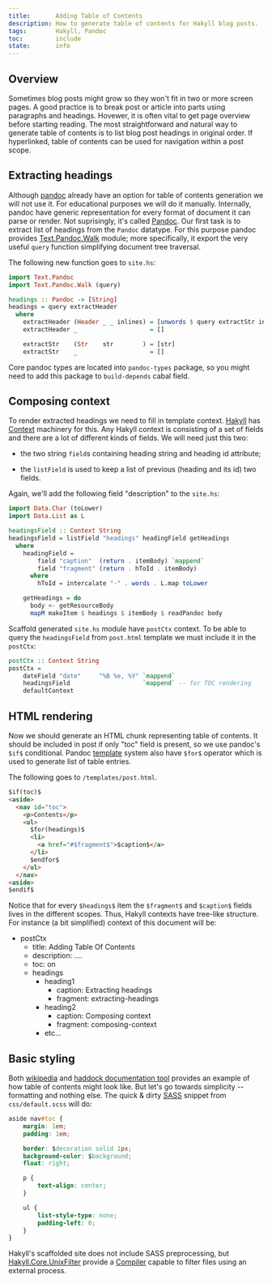 ```yaml
---
title:       Adding Table of Contents
description: How to generate table of contents for Hakyll blog posts.
tags:        Hakyll, Pandoc
toc:         include
state:       info
---
```


Overview
-----

Sometimes blog posts might grow so they won't fit in two or more
screen pages. A good practice is to break post or article into parts
using paragraphs and headings. Hovewer, it is often vital to get page
overview before starting reading. The most straightforward and natural
way to generate table of contents is to list blog post headings in
original order. If hyperlinked, table of contents can be used for
navigation within a post scope.

Extracting headings
------

Although [pandoc](http://johnmacfarlane.net/pandoc/README.html)
already have an option for table of contents generation we will not
use it. For educational purposes we will do it manually. Internally,
pandoc have generic representation for every format of document it can
parse or render. Not suprisingly, it's called
[Pandoc][pandoc-type]. Our first task is to extract list of headings
from the `Pandoc` datatype. For this purpose pandoc provides
[Text.Pandoc.Walk][text-pandoc-walk] module; more specifically, it
export the very useful `query` function simplifying document tree
traversal.

The following new function goes to `site.hs`:

```haskell
import Text.Pandoc
import Text.Pandoc.Walk (query)

headings :: Pandoc -> [String]
headings = query extractHeader
  where
    extractHeader (Header _ _ inlines) = [unwords $ query extractStr inlines]
    extractHeader _                    = []

    extractStr    (Str    str        ) = [str]
    extractStr    _                    = []
```

Core pandoc types are located into `pandoc-types` package, so you
might need to add this package to `build-depends` cabal field.

[text-pandoc-walk]: http://hackage.haskell.org/package/pandoc-types-1.12.3.3/docs/Text-Pandoc-Walk.html
[pandoc-type]: http://hackage.haskell.org/package/pandoc-types-1.12.3.3/docs/Text-Pandoc-Definition.html#t:Pandoc

Composing context
-------

To render extracted headings we need to fill in template
context. [Hakyll](http://jaspervdj.be/hakyll/) has
[Context][hakyll-context] machinery for this. Any Hakyll context is
consisting of a set of fields and there are a lot of different kinds
of fields. We will need just this two:

* the two string `field`s containing heading string and heading id
  attribute;

* the `listField` is used to keep a list of previous (heading and its
  id) two fields.

Again, we'll add the following field "description" to the `site.hs`:

```haskell
import Data.Char (toLower)
import Data.List as L

headingsField :: Context String
headingsField = listField "headings" headingField getHeadings
  where
    headingField =
        field "caption"  (return . itemBody) `mappend`
        field "fragment" (return . hToId . itemBody)
      where
        hToId = intercalate "-" . words . L.map toLower

    getHeadings = do
      body <- getResourceBody
      mapM makeItem $ headings $ itemBody $ readPandoc body
```

Scaffold generated `site.hs` module have `postCtx` context. To be
able to query the `headingsField` from `post.html` template we must
include it in the `postCtx`:

```haskell
postCtx :: Context String
postCtx =
    dateField "date"     "%B %e, %Y" `mappend`
    headingsField                    `mappend` -- for TOC rendering
    defaultContext
```

[hakyll-context]: http://jaspervdj.be/hakyll/reference/Hakyll-Web-Template-Context.html

HTML rendering
--------

Now we should generate an HTML chunk representing table of
contents. It should be included in post if only "toc" field is
present, so we use pandoc's `$if$` conditional. Pandoc
[template][pandoc-templates] system also have `$for$` operator
which is used to generate list of table entries.

The following goes to `/templates/post.html`.

```html
$if(toc)$
<aside>
  <nav id="toc">
    <p>Contents</p>
    <ul>
      $for(headings)$
      <li>
        <a href="#$fragment$">$caption$</a>
      </li>
      $endfor$
    </ul>
  </nav>
<aside>
$endif$
```

Notice that for every `$headings$` item the `$fragment$` and
`$caption$` fields lives in the different scopes. Thus, Hakyll
contexts have tree-like structure. For instance (a bit simplified)
context of this document will be:

* postCtx
    - title: Adding Table Of Contents
    - description: ....
    - toc: on
    - headings
        - heading1
            - caption: Extracting headings
            - fragment: extracting-headings
        - heading2
            - caption: Composing context
            - fragment: composing-context
        - etc...

[pandoc-templates]: http://johnmacfarlane.net/pandoc/README.html#templates

Basic styling
-------

Both [wikipedia][wiki-toc] and
[haddock documentation tool][haddock-toc] provides an example of how
table of contents might look like. But let's go towards simplicity --
formatting and nothing else. The quick & dirty [SASS][sass-guide]
snippet from `css/default.scss` will do:

```css
aside nav#toc {
    margin: 1em;
    padding: 1em;

    border: $decoration solid 1px;
    background-color: $background;
    float: right;

    p {
        text-align: center;
    }

    ul {
        list-style-type: none;
        padding-left: 0;
    }
}
```

Hakyll's scaffolded site does not include SASS preprocessing, but
[Hakyll.Core.UnixFilter][sass-hakyll] provide a
[Compiler][hakyll-compiler] capable to filter files using an external
process.

[sass-guide]: http://sass-lang.com/guide
[sass-hakyll]: http://jaspervdj.be/hakyll/reference/Hakyll-Core-UnixFilter.html
[hakyll-compiler]: http://jaspervdj.be/hakyll/reference/Hakyll-Core-Compiler.html
[haddock-toc]: http://hackage.haskell.org/package/async/docs/Control-Concurrent-Async.html#table-of-contents
[wiki-toc]: http://en.wikipedia.org/wiki/ICC_profile#toc
